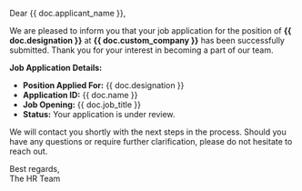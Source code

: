 <p>Dear {{ doc.applicant_name }},</p>

<p>We are pleased to inform you that your job application for the position of <b>{{ doc.designation }}</b> at <b>{{ doc.custom_company }}</b> has been successfully submitted. Thank you for your interest in becoming a part of our team.</p>

<p><b>Job Application Details:</b></p>

<ul>
  <li><b>Position Applied For:</b> {{ doc.designation }}</li>
  <li><b>Application ID:</b> {{ doc.name }}</li>
  <li><b>Job Opening:</b> {{ doc.job_title }}</li>
  <li><b>Status:</b> Your application is under review.</li>
</ul>

<p>We will contact you shortly with the next steps in the process. Should you have any questions or require further clarification, please do not hesitate to reach out.</p>

<p>Best regards,<br>The HR Team</p>
